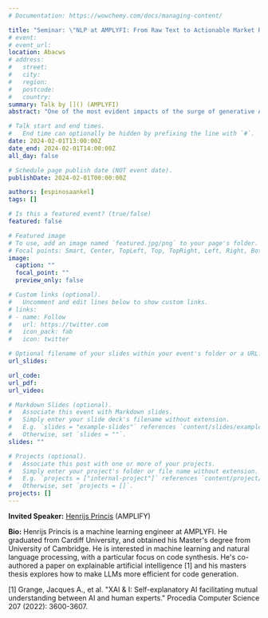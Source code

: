 ```yaml
---
# Documentation: https://wowchemy.com/docs/managing-content/

title: "Seminar: \"NLP at AMPLYFI: From Raw Text to Actionable Market Reports in One Click\""
# event:
# event_url:
location: Abacws
# address:
#   street:
#   city:
#   region:
#   postcode:
#   country:
summary: Talk by []() (AMPLYFI)
abstract: "One of the most evident impacts of the surge of generative AI and large language models is the proliferation of products and services using state-of-the-art NLP technologies that were beyond reach only a few months ago. One of the areas that has benefited the most is intelligence, including market, sales or knowledge intelligence, essentially, any area where being able to make informed decisions based on weak, fast-moving or contradictory signals is crucial. At AMPLYFI, we harvest, ingest and summarize all these signals, and allow users to dig deep into their feed to improve and accelerate their decision-making. On top of this, our software enables \"one-click\" AI-driven reports. In this talk, I will go over the rationale and techniques behind these reports, challenges, and directions for future work."

# Talk start and end times.
#   End time can optionally be hidden by prefixing the line with `#`.
date: 2024-02-01T13:00:00Z
date_end: 2024-02-01T14:00:00Z
all_day: false

# Schedule page publish date (NOT event date).
publishDate: 2024-02-01T00:00:00Z

authors: [espinosaankel]
tags: []

# Is this a featured event? (true/false)
featured: false

# Featured image
# To use, add an image named `featured.jpg/png` to your page's folder. 
# Focal points: Smart, Center, TopLeft, Top, TopRight, Left, Right, BottomLeft, Bottom, BottomRight.
image:
  caption: ""
  focal_point: ""
  preview_only: false

# Custom links (optional).
#   Uncomment and edit lines below to show custom links.
# links:
# - name: Follow
#   url: https://twitter.com
#   icon_pack: fab
#   icon: twitter

# Optional filename of your slides within your event's folder or a URL.
url_slides:

url_code:
url_pdf:
url_video:

# Markdown Slides (optional).
#   Associate this event with Markdown slides.
#   Simply enter your slide deck's filename without extension.
#   E.g. `slides = "example-slides"` references `content/slides/example-slides.md`.
#   Otherwise, set `slides = ""`.
slides: ""

# Projects (optional).
#   Associate this post with one or more of your projects.
#   Simply enter your project's folder or file name without extension.
#   E.g. `projects = ["internal-project"]` references `content/project/deep-learning/index.md`.
#   Otherwise, set `projects = []`.
projects: []
---
```


**Invited Speaker:** [Henrijs Princis]() (AMPLIFY)

**Bio:**
Henrijs Princis is a machine learning engineer at AMPLYFI. He graduated from Cardiff University, and obtained his Master's degree from University of Cambridge. He is interested in machine learning and natural language processing, with a particular focus on code synthesis. He's co-authored a paper on explainable artificial intelligence [1] and his masters thesis explores how to make LLMs more efficient for code generation.

[1] Grange, Jacques A., et al. \"XAI & I: Self-explanatory AI facilitating mutual understanding between AI and human experts.\" Procedia Computer Science 207 (2022): 3600-3607.